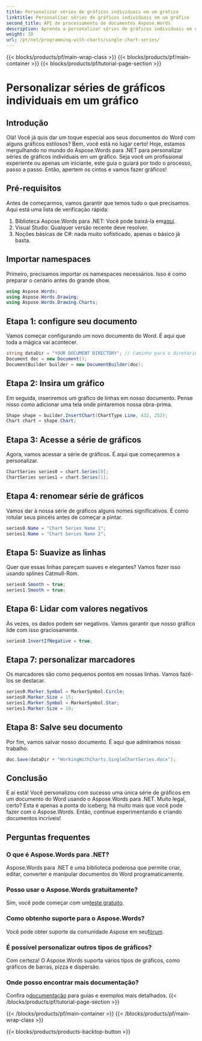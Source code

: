 ```yaml
---
title: Personalizar séries de gráficos individuais em um gráfico
linktitle: Personalizar séries de gráficos individuais em um gráfico
second_title: API de processamento de documentos Aspose.Words
description: Aprenda a personalizar séries de gráficos individuais em um documento do Word usando o Aspose.Words para .NET. Siga nosso guia passo a passo para uma experiência perfeita.
weight: 10
url: /pt/net/programming-with-charts/single-chart-series/
---
```


{{< blocks/products/pf/main-wrap-class >}}
{{< blocks/products/pf/main-container >}}
{{< blocks/products/pf/tutorial-page-section >}}

# Personalizar séries de gráficos individuais em um gráfico

## Introdução

Olá! Você já quis dar um toque especial aos seus documentos do Word com alguns gráficos estilosos? Bem, você está no lugar certo! Hoje, estamos mergulhando no mundo do Aspose.Words para .NET para personalizar séries de gráficos individuais em um gráfico. Seja você um profissional experiente ou apenas um iniciante, este guia o guiará por todo o processo, passo a passo. Então, apertem os cintos e vamos fazer gráficos!

## Pré-requisitos

Antes de começarmos, vamos garantir que temos tudo o que precisamos. Aqui está uma lista de verificação rápida:

1.  Biblioteca Aspose.Words para .NET: Você pode baixá-la em[aqui](https://releases.aspose.com/words/net/).
2. Visual Studio: Qualquer versão recente deve resolver.
3. Noções básicas de C#: nada muito sofisticado, apenas o básico já basta.

## Importar namespaces

Primeiro, precisamos importar os namespaces necessários. Isso é como preparar o cenário antes do grande show.

```csharp
using Aspose.Words;
using Aspose.Words.Drawing;
using Aspose.Words.Drawing.Charts;
```

## Etapa 1: configure seu documento

Vamos começar configurando um novo documento do Word. É aqui que toda a mágica vai acontecer.

```csharp
string dataDir = "YOUR DOCUMENT DIRECTORY"; // Caminho para o diretório do seu documento
Document doc = new Document();
DocumentBuilder builder = new DocumentBuilder(doc);
```

## Etapa 2: Insira um gráfico

Em seguida, inseriremos um gráfico de linhas em nosso documento. Pense nisso como adicionar uma tela onde pintaremos nossa obra-prima.

```csharp
Shape shape = builder.InsertChart(ChartType.Line, 432, 252);
Chart chart = shape.Chart;
```

## Etapa 3: Acesse a série de gráficos

Agora, vamos acessar a série de gráficos. É aqui que começaremos a personalizar.

```csharp
ChartSeries series0 = chart.Series[0];
ChartSeries series1 = chart.Series[1];
```

## Etapa 4: renomear série de gráficos

Vamos dar à nossa série de gráficos alguns nomes significativos. É como rotular seus pincéis antes de começar a pintar.

```csharp
series0.Name = "Chart Series Name 1";
series1.Name = "Chart Series Name 2";
```

## Etapa 5: Suavize as linhas

Quer que essas linhas pareçam suaves e elegantes? Vamos fazer isso usando splines Catmull-Rom.

```csharp
series0.Smooth = true;
series1.Smooth = true;
```

## Etapa 6: Lidar com valores negativos

Às vezes, os dados podem ser negativos. Vamos garantir que nosso gráfico lide com isso graciosamente.

```csharp
series0.InvertIfNegative = true;
```

## Etapa 7: personalizar marcadores

Os marcadores são como pequenos pontos em nossas linhas. Vamos fazê-los se destacar.

```csharp
series0.Marker.Symbol = MarkerSymbol.Circle;
series0.Marker.Size = 15;
series1.Marker.Symbol = MarkerSymbol.Star;
series1.Marker.Size = 10;
```

## Etapa 8: Salve seu documento

Por fim, vamos salvar nosso documento. É aqui que admiramos nosso trabalho.

```csharp
doc.Save(dataDir + "WorkingWithCharts.SingleChartSeries.docx");
```

## Conclusão

E aí está! Você personalizou com sucesso uma única série de gráficos em um documento do Word usando o Aspose.Words para .NET. Muito legal, certo? Esta é apenas a ponta do iceberg; há muito mais que você pode fazer com o Aspose.Words. Então, continue experimentando e criando documentos incríveis!

## Perguntas frequentes

### O que é Aspose.Words para .NET?
Aspose.Words para .NET é uma biblioteca poderosa que permite criar, editar, converter e manipular documentos do Word programaticamente.

### Posso usar o Aspose.Words gratuitamente?
Sim, você pode começar com um[teste gratuito](https://releases.aspose.com/).

### Como obtenho suporte para o Aspose.Words?
 Você pode obter suporte da comunidade Aspose em seu[fórum](https://forum.aspose.com/c/words/8).

### É possível personalizar outros tipos de gráficos?
Com certeza! O Aspose.Words suporta vários tipos de gráficos, como gráficos de barras, pizza e dispersão.

### Onde posso encontrar mais documentação?
 Confira o[documentação](https://reference.aspose.com/words/net/) para guias e exemplos mais detalhados.
{{< /blocks/products/pf/tutorial-page-section >}}

{{< /blocks/products/pf/main-container >}}
{{< /blocks/products/pf/main-wrap-class >}}

{{< blocks/products/products-backtop-button >}}
